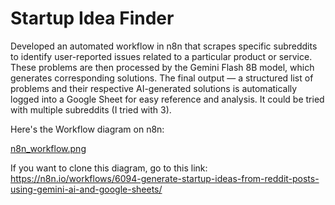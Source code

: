 # Startup Idea Finder
Developed an automated workflow in n8n that scrapes specific subreddits to identify user-reported issues related to a particular product or service. These problems are then processed by the Gemini Flash 8B model, which generates corresponding solutions. The final output — a structured list of problems and their respective AI-generated solutions is automatically logged into a Google Sheet for easy reference and analysis.
It could be tried with multiple subreddits (I tried with 3).

Here's the Workflow diagram on n8n:

[n8n_workflow.png](https://github.com/jayrajpamnani/n8n_startup_idea_finder_project/blob/main/n8n_workflow.png?raw=true)

If you want to clone this diagram, go to this link: https://n8n.io/workflows/6094-generate-startup-ideas-from-reddit-posts-using-gemini-ai-and-google-sheets/
